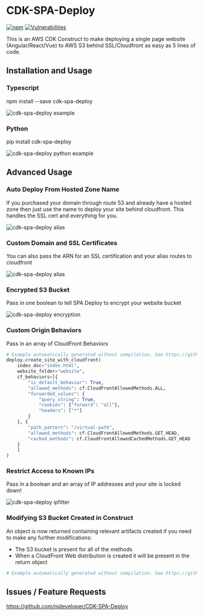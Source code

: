 # CDK-SPA-Deploy

[![npm](https://img.shields.io/npm/dt/cdk-spa-deploy)](https://www.npmjs.com/package/cdk-spa-deploy)
[![Vulnerabilities](https://img.shields.io/snyk/vulnerabilities/npm/cdk-spa-deploy)](https://www.npmjs.com/package/cdk-spa-deploy)

This is an AWS CDK Construct to make deploying a single page website (Angular/React/Vue) to AWS S3 behind SSL/Cloudfront as easy as 5 lines of code.

## Installation and Usage

### Typescript

npm install --save cdk-spa-deploy

![cdk-spa-deploy example](https://raw.githubusercontent.com/nideveloper/cdk-spa-deploy/master/img/spadeploy.png)

### Python

pip install cdk-spa-deploy

![cdk-spa-deploy python example](https://raw.githubusercontent.com/nideveloper/cdk-spa-deploy/master/img/python.png)

## Advanced Usage

### Auto Deploy From Hosted Zone Name

If you purchased your domain through route 53 and already have a hosted zone then just use the name to deploy your site behind cloudfront. This handles the SSL cert and everything for you.

![cdk-spa-deploy alias](https://raw.githubusercontent.com/nideveloper/cdk-spa-deploy/master/img/fromHostedZone.PNG)

### Custom Domain and SSL Certificates

You can also pass the ARN for an SSL certification and your alias routes to cloudfront

![cdk-spa-deploy alias](https://raw.githubusercontent.com/nideveloper/cdk-spa-deploy/master/img/cdkdeploy-alias.png)

### Encrypted S3 Bucket

Pass in one boolean to tell SPA Deploy to encrypt your website bucket

![cdk-spa-deploy encryption](https://raw.githubusercontent.com/nideveloper/cdk-spa-deploy/master/img/encryption.PNG)

### Custom Origin Behaviors

Pass in an array of CloudFront Behaviors

```python
# Example automatically generated without compilation. See https://github.com/aws/jsii/issues/826
deploy.create_site_with_cloudfront(
    index_doc="index.html",
    website_folder="website",
    cf_behaviors=[{
        "is_default_behavior": True,
        "allowed_methods": cf.CloudFrontAllowedMethods.ALL,
        "forwarded_values": {
            "query_string": True,
            "cookies": {"forward": "all"},
            "headers": ["*"]
        }
    }, {
        "path_pattern": "/virtual-path",
        "allowed_methods": cf.CloudFrontAllowedMethods.GET_HEAD,
        "cached_methods": cf.CloudFrontAllowedCachedMethods.GET_HEAD
    }
    ]
)
```

### Restrict Access to Known IPs

Pass in a boolean and an array of IP addresses and your site is locked down!

![cdk-spa-deploy ipfilter](https://raw.githubusercontent.com/nideveloper/cdk-spa-deploy/master/img/ipfilter.png)

### Modifying S3 Bucket Created in Construct

An object is now returned containing relevant artifacts created if you need to make any further modifications:

* The S3 bucket is present for all of the methods
* When a CloudFront Web distribution is created it will be present in the return object

```python
# Example automatically generated without compilation. See https://github.com/aws/jsii/issues/826
```

## Issues / Feature Requests

https://github.com/nideveloper/CDK-SPA-Deploy
